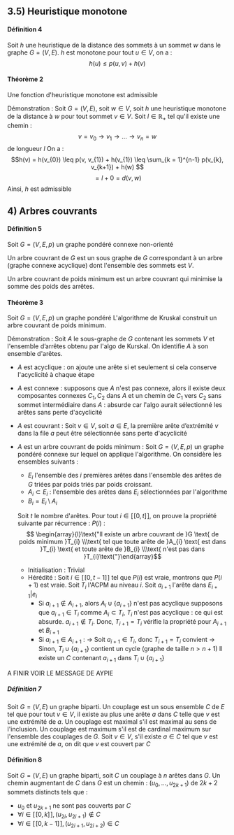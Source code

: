 ## 3.5) Heuristique monotone
#### Définition 4
Soit $h$ une heuristique de la distance des sommets à un sommet $w$ dans le graphe $G = (V, E)$. 
$h$ est monotone pour tout $u \in V$, on a : 
$$h(u)\leq p(u, v) + h(v)$$

#### Théorème $2$
Une fonction d'heuristique monotone est admissible

Démonstration : 
Soit $G = (V, E)$, soit $w \in V$, soit $h$ une heuristique monotone de la distance à $w$ pour tout sommet $v \in V$. 
Soit $l \in \mathbb{R}_{+}$ tel qu'il existe une chemin : 
$$v = v_{0} \to v_{1} \to \dots \to v_{n} = w$$
de longueur $l$
On a : 
$$h(v) = h(v_{0}) \leq p(v, v_{1}) + h(v_{1}) \leq \sum_{k = 1}^{n-1} p(v_{k}, v_{k+1}) + h(w) $$
$$= l +0 = d(v, w) $$
Ainsi, $h$ est admissible

## 4) Arbres couvrants
#### Définition 5
Soit $G = (V, E, p)$ un graphe pondéré connexe non-orienté

Un arbre couvrant de $G$ est un sous graphe de $G$ correspondant à un arbre (graphe connexe acyclique) dont l'ensemble des sommets est $V$. 

Un arbre couvrant de poids minimum est un arbre couvrant qui minimise la somme des poids des arrêtes. 

#### Théorème 3
Soit $G = (V, E, p)$ un graphe pondéré 
L'algorithme de Kruskal construit un arbre couvrant de poids minimum. 


Démonstration : 
Soit $A$ le sous-graphe de $G$ contenant les sommets $V$ et l'ensemble d’arrêtes obtenu par l'algo de Kurskal.
On identifie $A$ à son ensemble d'arêtes. 
- $A$ est acyclique : on ajoute une arête si et seulement si cela conserve l'acyclicité à chaque étape
- $A$ est connexe : supposons que $A$ n'est pas connexe, alors il existe deux composantes connexes $C_{1}, C_{2}$ dans $A$ et un chemin de $C_{1}$ vers $C_{2}$ sans sommet intermédiaire dans $A$ : absurde car l'algo aurait sélectionné les arêtes sans perte d'acyclicité 
- $A$ est couvrant : Soit $v \in V$, soit $a \in E$, la première arête d’extrémité $v$ dans la file $a$ peut être sélectionnée sans perte d'acyclicité
- $A$ est un arbre couvrant de poids minimum : 
  Soit $G = (V, E, p)$ un graphe pondéré connexe sur lequel on applique l'algorithme. On considère les ensembles suivants : 
  + $E_{i}$ l'ensemble des $i$ premières arêtes dans l'ensemble des arêtes de $G$ triées par poids triés par poids croissant. 
  + $A_{i}\subset E_{i}$ : l'ensemble des arêtes dans $E_{i}$ sélectionnées par l'algorithme
  + $B_{i} = E_{i} \setminus A_{i}$

  Soit $t$ le nombre d'arêtes. Pour tout $i \in [\![0, t]\!]$, on prouve la propriété suivante par récurrence :  $P(i)$ : $$ \begin{array}{l}\text{"Il existe un arbre couvrant de }G \text{ de poids minimum }T_{i} \\\text{ tel que toute arête de }A_{i} \text{ est dans }T_{i} \text{ et toute arête de }B_{i} \\\text{ n'est pas dans }T_{i}\text{"}\end{array}$$
  + Initialisation : Trivial
  + Hérédité : Soit $i \in [\![0, t-1]\!]$ tel que $P(i)$ est vraie, montrons que $P(i+1)$  est vraie. 
    Soit $T_{i}$ l'ACPM au niveau $i$. Soit $a_{i+1}$ l'arête dans $E_{i+1}| e_{i}$
    - Si $a_{i+1} \not\in A_{i+1}$, alors $A_{i} \cup \{ a_{i+1} \}$ n'est pas acyclique supposons que $a_{i+1} \in T_{i}$ comme $A_{i}\subset T_{i}$, $T_{i}$ n'est pas acyclique : ce qui est absurde. $a_{i+1} \not\in T_{i}$.
      Donc, $T_{i+1} = T_{i}$ vérifie la propriété pour $A_{i+1}$ et $B_{i+1}$
    - Si $a_{i+1} \in A_{i+1}$ : 
      -> Soit $a_{i+1} \in T_{i}$, donc $T_{i+1} = T_{i}$ convient
      -> Sinon, $T_{i} \cup \{ a_{i+1} \}$ contient un cycle (graphe de taille $n>n+1$) Il existe un $C$ contenant $a_{i+1}$ dans $T_{i} \cup \{ a_{i+1} \}$


A FINIR VOIR LE MESSAGE DE AYPIE

##### Définition 7
Soit $G = (V, E)$ un graphe biparti.
Un couplage est un sous ensemble $C$ de $E$ tel que pour tout $v \in V$, il existe au plus une arête $a$ dans $C$ telle que $v$ est une extrémité de $a$.
Un couplage est maximal s'il est maximal au sens de l'inclusion. 
Un couplage est maximum s'il est de cardinal maximum sur l'ensemble des couplages de $G$.
Soit $v \in V$, s'il existe $a \in C$ tel que $v$ est une extrémité de $a$, on dit que $v$ est couvert par $C$ 

#### Définition 8
Soit $G = (V, E)$ un graphe biparti, soit $C$ un couplage à $n$ arêtes dans $G$. 
Un chemin augmentant de $C$ dans $G$ est un chemin : $(u_{0}, \dots, u_{2k+1})$ de $2k+2$ sommets distincts tels que : 
- $u_{0}$ et $u_{2k+1}$ ne sont pas couverts par $C$
- $\forall i \in [\![0, k]\!], (u_{2i}, u_{2i+1}) \not\in C$
- $\forall i \in [\![0, k-1]\!], (u_{2i+1}, u_{2i+2}) \in C$



